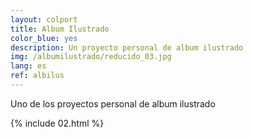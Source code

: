 ```yaml
---
layout: colport
title: Album Ilustrado
color_blue: yes
description: Un proyecto personal de album ilustrado
img: /albumilustrado/reducido_03.jpg
lang: es
ref: albilus
---
```


Uno de los proyectos personal de album ilustrado

{% include 02.html %}
